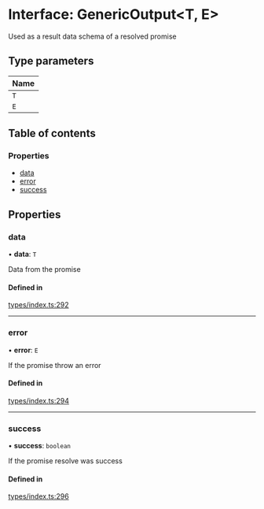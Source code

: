 # Interface: GenericOutput<T, E\>

Used as a result data schema of a resolved promise

## Type parameters

| Name |
| :------ |
| `T` |
| `E` |

## Table of contents

### Properties

- [data](GenericOutput.md#data)
- [error](GenericOutput.md#error)
- [success](GenericOutput.md#success)

## Properties

### data

• **data**: `T`

Data from the promise

#### Defined in

[types/index.ts:292](https://github.com/nevermined-io/components-catalog/blob/4f74426/catalog/src/types/index.ts#L292)

___

### error

• **error**: `E`

If the promise throw an error

#### Defined in

[types/index.ts:294](https://github.com/nevermined-io/components-catalog/blob/4f74426/catalog/src/types/index.ts#L294)

___

### success

• **success**: `boolean`

If the promise resolve was success

#### Defined in

[types/index.ts:296](https://github.com/nevermined-io/components-catalog/blob/4f74426/catalog/src/types/index.ts#L296)
